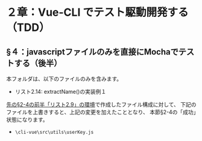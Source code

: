 # ２章：Vue-CLI でテスト駆動開発する（TDD）

## §４：javascriptファイルのみを直接にMochaでテストする（後半）

本フォルダは、以下のファイルのみを含みます。

* リスト2.14: extractName()の実装例１

[先の§2-4の前半「リスト2.9」の環境](../section2-4-1red)で作成したファイル構成に対して、
下記のファイルを上書きすると、上記の変更を加えたこととなり、
本節§2-4の「成功」状態になります。

* `\cli-vue\src\utils\userKey.js`



